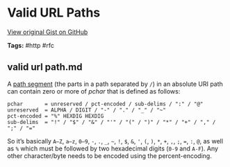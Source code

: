 # Valid URL Paths 

[View original Gist on GitHub](https://gist.github.com/Integralist/9537a46eea1b731dfa331f850ff8b8b0)

**Tags:** #http #rfc

## valid url path.md

A [path segment](http://tools.ietf.org/html/rfc3986#section-3.3) (the parts in a path separated by `/`) in an absolute URI path can contain zero or more of _pchar_ that is defined as follows:

```
pchar       = unreserved / pct-encoded / sub-delims / ":" / "@"
unreserved  = ALPHA / DIGIT / "-" / "." / "_" / "~"
pct-encoded = "%" HEXDIG HEXDIG
sub-delims  = "!" / "$" / "&" / "'" / "(" / ")" / "*" / "+" / "," / ";" / "="
```

So it’s basically `A–Z`, `a–z`, `0–9`, `-`, `.`, `_`, `~`, `!`, `$`, `&`, `'`, `(`, `)`, `*`, `+`, `,`, `;`, `=`, `:`, `@`, as well as `%` which must be followed by two hexadecimal digits (`0-9` and `A-F`). Any other character/byte needs to be encoded using the percent-encoding.

